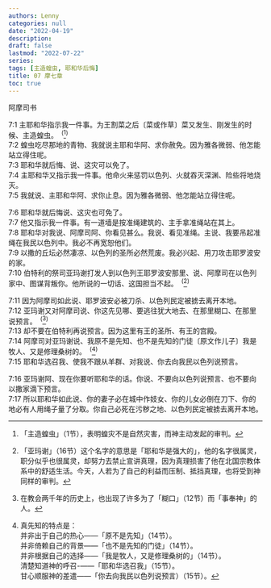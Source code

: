```yaml
---
authors: Lenny
categories: null
date: "2022-04-19"
description: 
draft: false
lastmod: "2022-07-22"
series:
tags: [主造蝗虫, 耶和华后悔]
title: 07 摩七章
toc: true
---
```

阿摩司书
<!--more-->

7:1 主耶和华指示我一件事。为王割菜之后〔菜或作草〕菜又发生、刚发生的时候、主造蝗虫。&ensp;<sup>(</sup>[^1]<sup>)</sup>  
7:2 蝗虫吃尽那地的青物、我就说主耶和华阿、求你赦免。因为雅各微弱、他怎能站立得住呢。  
7:3 耶和华就后悔、说、这灾可以免了。  
7:4 主耶和华又指示我一件事。他命火来惩罚以色列、火就吞灭深渊、险些将地烧灭。  
7:5 我就说、主耶和华阿、求你止息。因为雅各微弱、他怎能站立得住呢。  

7:6 耶和华就后悔说、这灾也可免了。  
7:7 他又指示我一件事。有一道墙是按准绳建筑的、主手拿准绳站在其上。  
7:8 耶和华对我说、阿摩司阿、你看见甚么。我说、看见准绳。主说、我要吊起准绳在我民以色列中。我必不再宽恕他们。  
7:9 以撒的丘坛必然凄凉、以色列的圣所必然荒废。我必兴起、用刀攻击耶罗波安的家。  
7:10 伯特利的祭司亚玛谢打发人到以色列王耶罗波安那里、说、阿摩司在以色列家中、图谋背叛你。他所说的一切话、这国担当不起。&ensp;<sup>(</sup>[^2]<sup>)</sup>  

7:11 因为阿摩司如此说、耶罗波安必被刀杀、以色列民定被掳去离开本地。  
7:12 亚玛谢又对阿摩司说、你这先见哪、要逃往犹大地去、在那里糊口、在那里说预言。&ensp;<sup>(</sup>[^3]<sup>)</sup>  
7:13 却不要在伯特利再说预言。因为这里有王的圣所、有王的宫殿。  
7:14 阿摩司对亚玛谢说、我原不是先知、也不是先知的门徒〔原文作儿子〕我是牧人、又是修理桑树的。&ensp;<sup>(</sup>[^4]<sup>)</sup>  
7:15 耶和华选召我、使我不跟从羊群、对我说、你去向我民以色列说预言。  

7:16 亚玛谢阿、现在你要听耶和华的话。你说、不要向以色列说预言、也不要向以撒家滴下预言。  
7:17 所以耶和华如此说、你的妻子必在城中作妓女、你的儿女必倒在刀下、你的地必有人用绳子量了分取。你自己必死在污秽之地、以色列民定被掳去离开本地。  

[^1]: 「主造蝗虫」（1节），表明蝗灾不是自然灾害，而神主动发起的审判。
[^2]: 「亚玛谢」（16节）这个名字的意思是「耶和华是强大的」，他的名字很属灵，职分似乎也很属灵，却努力去禁止宣讲真理，因为真理损害了他在北国宗教体系中的舒适生活。今天，人若为了自己的利益而压制、抵挡真理，也将受到神同样的审判。  
[^3]: 在教会两千年的历史上，也出现了许多为了「糊口」（12节）而「事奉神」的人。
[^4]: 真先知的特点是：  
并非出于自己的热心——「原不是先知」（14节）。  
并非倚赖自己的背景——「也不是先知的门徒」（14节）。  
并非根据自己的选择——「我是牧人，又是修理桑树的」（14节）。  
清楚知道神的呼召-——「耶和华选召我」（15节）。  
甘心顺服神的差遣——「你去向我民以色列说预言）（15节）。  
